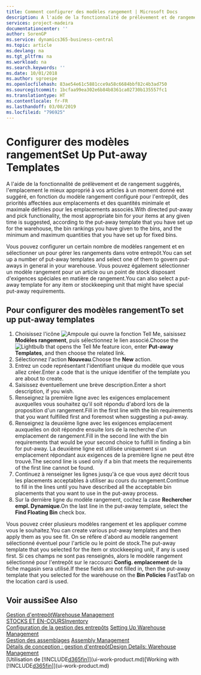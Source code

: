 ```yaml
---
title: Comment configurer des modèles rangement | Microsoft Docs
description: A l'aide de la fonctionnalité de prélèvement et de rangement suggérés, l'emplacement le mieux approprié à vos articles à un moment donné est suggéré, en fonction du modèle rangement configuré pour l'entrepôt, des priorités affectées aux emplacements et des quantités minimale et maximale définies pour les emplacements associés.
services: project-madeira
documentationcenter: ''
author: SorenGP
ms.service: dynamics365-business-central
ms.topic: article
ms.devlang: na
ms.tgt_pltfrm: na
ms.workload: na
ms.search.keywords: ''
ms.date: 10/01/2018
ms.author: sgroespe
ms.openlocfilehash: 83ae54e61c5881cce9a58c6684bbf82c4b3ad750
ms.sourcegitcommit: 1bcfaa99ea302e6b84b8361ca02730b135557fc1
ms.translationtype: HT
ms.contentlocale: fr-FR
ms.lasthandoff: 03/08/2019
ms.locfileid: "796925"
---
```

# <a name="set-up-put-away-templates"></a><span data-ttu-id="ed188-103">Configurer des modèles rangement</span><span class="sxs-lookup"><span data-stu-id="ed188-103">Set Up Put-away Templates</span></span>
<span data-ttu-id="ed188-104">A l'aide de la fonctionnalité de prélèvement et de rangement suggérés, l'emplacement le mieux approprié à vos articles à un moment donné est suggéré, en fonction du modèle rangement configuré pour l'entrepôt, des priorités affectées aux emplacements et des quantités minimale et maximale définies pour les emplacements associés.</span><span class="sxs-lookup"><span data-stu-id="ed188-104">With directed put-away and pick functionality, the most appropriate bin for your items at any given time is suggested, according to the put-away template that you have set up for the warehouse, the bin rankings you have given to the bins, and the minimum and maximum quantities that you have set up for fixed bins.</span></span>  

<span data-ttu-id="ed188-105">Vous pouvez configurer un certain nombre de modèles rangement et en sélectionner un pour gérer les rangements dans votre entrepôt.</span><span class="sxs-lookup"><span data-stu-id="ed188-105">You can set up a number of put-away templates and select one of them to govern put-aways in general in your warehouse.</span></span> <span data-ttu-id="ed188-106">Vous pouvez également sélectionner un modèle rangement pour un article ou un point de stock disposant d'exigences spéciales en matière de rangement.</span><span class="sxs-lookup"><span data-stu-id="ed188-106">You can also select a put-away template for any item or stockkeeping unit that might have special put-away requirements.</span></span>  

## <a name="to-set-up-put-away-templates"></a><span data-ttu-id="ed188-107">Pour configurer des modèles rangement</span><span class="sxs-lookup"><span data-stu-id="ed188-107">To set up put-away templates</span></span>  
1.  <span data-ttu-id="ed188-108">Choisissez l'icône ![Ampoule qui ouvre la fonction Tell Me](media/ui-search/search_small.png "Dites-moi ce que vous voulez faire"), saisissez **Modèles rangement**, puis sélectionnez le lien associé.</span><span class="sxs-lookup"><span data-stu-id="ed188-108">Choose the ![Lightbulb that opens the Tell Me feature](media/ui-search/search_small.png "Tell me what you want to do") icon, enter **Put-away Templates**, and then choose the related link.</span></span>  
2.  <span data-ttu-id="ed188-109">Sélectionnez l'action **Nouveau**.</span><span class="sxs-lookup"><span data-stu-id="ed188-109">Choose the **New** action.</span></span>  
3.  <span data-ttu-id="ed188-110">Entrez un code représentant l'identifiant unique du modèle que vous allez créer.</span><span class="sxs-lookup"><span data-stu-id="ed188-110">Enter a code that is the unique identifier of the template you are about to create.</span></span>  
4.  <span data-ttu-id="ed188-111">Saisissez éventuellement une brève description.</span><span class="sxs-lookup"><span data-stu-id="ed188-111">Enter a short description, if you wish.</span></span>  
5.  <span data-ttu-id="ed188-112">Renseignez la première ligne avec les exigences emplacement auxquelles vous souhaitez qu'il soit répondu d'abord lors de la proposition d'un rangement.</span><span class="sxs-lookup"><span data-stu-id="ed188-112">Fill in the first line with the bin requirements that you want fulfilled first and foremost when suggesting a put-away.</span></span>  
6.  <span data-ttu-id="ed188-113">Renseignez la deuxième ligne avec les exigences emplacement auxquelles on doit répondre ensuite lors de la recherche d'un emplacement de rangement.</span><span class="sxs-lookup"><span data-stu-id="ed188-113">Fill in the second line with the bin requirements that would be your second choice to fulfill in finding a bin for put-away.</span></span> <span data-ttu-id="ed188-114">La deuxième ligne est utilisée uniquement si un emplacement répondant aux exigences de la première ligne ne peut être trouvé.</span><span class="sxs-lookup"><span data-stu-id="ed188-114">The second line is used only if a bin that meets the requirements of the first line cannot be found.</span></span>  
7.  <span data-ttu-id="ed188-115">Continuez à renseigner les lignes jusqu'à ce que vous ayez décrit tous les placements acceptables à utiliser au cours du rangement.</span><span class="sxs-lookup"><span data-stu-id="ed188-115">Continue to fill in the lines until you have described all the acceptable bin placements that you want to use in the put-away process.</span></span>  
8.  <span data-ttu-id="ed188-116">Sur la dernière ligne du modèle rangement, cochez la case **Rechercher empl. Dynamique**.</span><span class="sxs-lookup"><span data-stu-id="ed188-116">On the last line in the put-away template, select the **Find Floating Bin** check box.</span></span>  

<span data-ttu-id="ed188-117">Vous pouvez créer plusieurs modèles rangement et les appliquer comme vous le souhaitez.</span><span class="sxs-lookup"><span data-stu-id="ed188-117">You can create various put-away templates and then apply them as you see fit.</span></span> <span data-ttu-id="ed188-118">On se réfère d'abord au modèle rangement sélectionné éventuel pour l'article ou le point de stock.</span><span class="sxs-lookup"><span data-stu-id="ed188-118">The put-away template that you selected for the item or stockkeeping unit, if any is used first.</span></span> <span data-ttu-id="ed188-119">Si ces champs ne sont pas renseignés, alors le modèle rangement sélectionné pour l'entrepôt sur le raccourci **Config. emplacement** de la fiche magasin sera utilisé.</span><span class="sxs-lookup"><span data-stu-id="ed188-119">If these fields are not filled in, then the put-away template that you selected for the warehouse on the **Bin Policies** FastTab on the location card is used.</span></span>  

## <a name="see-also"></a><span data-ttu-id="ed188-120">Voir aussi</span><span class="sxs-lookup"><span data-stu-id="ed188-120">See Also</span></span>  
[<span data-ttu-id="ed188-121">Gestion d'entrepôt</span><span class="sxs-lookup"><span data-stu-id="ed188-121">Warehouse Management</span></span>](warehouse-manage-warehouse.md)  
[<span data-ttu-id="ed188-122">STOCKS ET EN-COURS</span><span class="sxs-lookup"><span data-stu-id="ed188-122">Inventory</span></span>](inventory-manage-inventory.md)  
<span data-ttu-id="ed188-123">[Configuration de la gestion des entrepôts](warehouse-setup-warehouse.md)   </span><span class="sxs-lookup"><span data-stu-id="ed188-123">[Setting Up Warehouse Management](warehouse-setup-warehouse.md)   </span></span>  
<span data-ttu-id="ed188-124">[Gestion des assemblages](assembly-assemble-items.md)  </span><span class="sxs-lookup"><span data-stu-id="ed188-124">[Assembly Management](assembly-assemble-items.md)  </span></span>  
[<span data-ttu-id="ed188-125">Détails de conception : gestion d'entrepôt</span><span class="sxs-lookup"><span data-stu-id="ed188-125">Design Details: Warehouse Management</span></span>](design-details-warehouse-management.md)  
<span data-ttu-id="ed188-126">[Utilisation de [!INCLUDE[d365fin](includes/d365fin_md.md)]](ui-work-product.md)</span><span class="sxs-lookup"><span data-stu-id="ed188-126">[Working with [!INCLUDE[d365fin](includes/d365fin_md.md)]](ui-work-product.md)</span></span>
